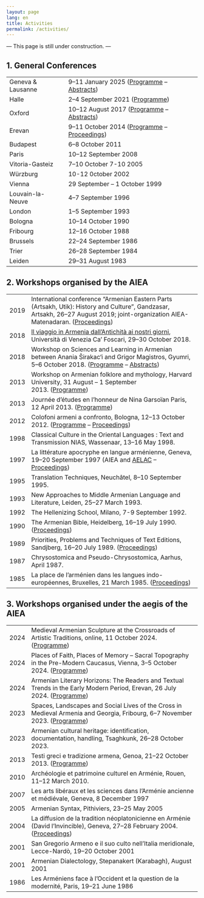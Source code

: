 ```yaml
---
layout: page
lang: en
title: Activities
permalink: /activities/
---
```

— This page is still under construction. —
## 1. General Conferences

| | |
|------|-------------|
|Geneva & Lausanne|9–11 January 2025 ([Programme](/public/programme_geneva-lausanne_2025.pdf) – [Abstracts](/public/abstracts_geneva-lausanne_2025.pdf))|
|Halle|2–4 September 2021 ([Programme](/public/programme_halle_2021.pdf))|
|Oxford|10–12 August 2017 ([Programme](/public/programme_oxford_2017.pdf) – [Abstracts](/public/abstracts_oxford_2017.pdf))|
|Erevan|9–11 October 2014 ([Programme](/public/programme_erevan_2014.pdf) – [Proceedings](https://www.matenadaran.am/ftp/data/Banber-21.pdf))|
|Budapest|6–8 October 2011|
|Paris|10–12 September 2008|
|Vitoria-Gasteiz|7–10 October 7-10 2005|
|Würzburg|10-12 0ctober 2002|
|Vienna|29 September – 1 October 1999|
|Louvain-la-Neuve|4–7 September 1996|
|London|1–5 September 1993|
|Bologna|10–14 October 1990|
|Fribourg|12–16 October 1988|
|Brussels|22–24 September 1986|
|Trier|26–28 September 1984|
|Leiden|29–31 August 1983|



## 2. Workshops organised by the AIEA

| | |
|------|-------------|
|2019|International conference “Armenian Eastern Parts (Artsakh, Utik): History and Culture”, Gandzasar, Artsakh, 26–27 August 2019; joint-organization AIEA-Matenadaran. ([Proceedings](https://www.matenadaran.am/ftp/data/Banber-29.pdf))|
|2018|[Il viaggio in Armenia dall’Antichità ai nostri giorni](https://www.unive.it/data/33113/1/23655), Università di Venezia Ca’ Foscari, 29–30 October 2018.|
|2018|Workshop on Sciences and Learning in Armenian between Anania Širakac‘i and Grigor Magistros, Gyumri, 5–6 October 2018. ([Programme](/public/programme_gyumri_2018.pdf) – [Abstracts](/public/abstracts_gyumri_2018.pdf))|
|2013|Workshop on Armenian folklore and mythology, Harvard University, 31 August – 1 September 2013. ([Programme](/public/programme_harvard_2013.pdf))|
|2013|Journée d’études en l’honneur de Nina Garsoïan Paris, 12 April 2013. ([Programme](/public/programme_paris_2013.pdf))|
|2012|Colofoni armeni a confronto, Bologna, 12–13 October 2012. ([Programme](/public/programme_bologna_2012.pdf) – [Proceedings](https://www.orientaliachristiana.it/orientalia-christiana-analecta.htm#:~:text=299.%20Anna,pp.%20454%2C%20%E2%82%AC%2043%2C00))|
|1998|Classical Culture in the Oriental Languages : Text and Transmission NIAS, Wassenaar, 13–16 May 1998.|
|1997|La littérature apocryphe en langue arménienne, Geneva, 19–20 September 1997 (AIEA and [AELAC](http://www2.unil.ch/aelac/) – [Proceedings](https://www.zebre.ch/edznet/index.htm))|
|1995|Translation Techniques, Neuchâtel, 8–10 September 1995.|
|1993|New Approaches to Middle Armenian Language and Literature, Leiden, 25–27 March 1993.|
|1992|The Hellenizing School, Milano, 7-9 September 1992.|
|1990|The Armenian Bible, Heidelberg, 16–19 July 1990. ([Proceedings](https://www.peeters-leuven.be/detail.php?search_key=9781555405977&series_number_str=12&lang=en))|
|1989|Priorities, Problems and Techniques of Text Editions, Sandjberg, 16–20 July 1989. ([Proceedings](http://en.unipress.dk/udgivelser/a/armenian-texts,-tasks-and-tools/))|
|1987|Chrysostomica and Pseudo-Chrysostomica, Aarhus, April 1987.|
|1985|La place de l’arménien dans les langues indo-européennes, Bruxelles, 21 March 1985. ([Proceedings](https://www.peeters-leuven.be/detail.php?search_key=9789068310498&series_number_str=3&lang=en))|

## 3.  Workshops organised under the aegis of the AIEA

|   |   |
|---|---|
|2024|Medieval Armenian Sculpture at the Crossroads of Artistic Traditions, online, 11 October 2024. ([Programme](/public/programme_online_2024.pdf))|
|2024|Places of Faith, Places of Memory – Sacral Topography in the Pre-Modern Caucasus, Vienna, 3–5 October 2024. ([Programme](/public/programme_vienna_2024.pdf))|
|2024|Armenian Literary Horizons: The Readers and Textual Trends in the Early Modern Period, Erevan, 26 July 2024. ([Programme](/public/programme_erevan_2024.pdf))|
|2023|Spaces, Landscapes and Social Lives of the Cross in Medieval Armenia and Georgia, Fribourg, 6–7 November 2023. ([Programme](/public/programme_fribourg_2023.pdf))|
|2023|Armenian cultural heritage: identification, documentation, handling, Tsaghkunk, 26–28 October 2023.|
|2013|Testi greci e tradizione armena, Genoa, 21–22 October 2013. ([Programme](/public/programme_genova_2013.pdf))|
|2010|Archéologie et patrimoine culturel en Arménie, Rouen, 11–12 March 2010.|
|2007|Les arts libéraux et les sciences dans l’Arménie ancienne et médiévale, Geneva, 8 December 1997|
|2005|Armenian Syntax, Pithiviers, 23–25 May 2005|
|2004|La diffusion de la tradition néoplatonicienne en Arménie (David l’Invincible), Geneva, 27–28 February 2004. ([Proceedings](https://brill.com/edcollbook/title/12224))|
|2001|San Gregorio Armeno e il suo culto nell’Italia meridionale, Lecce-Nardò, 19–20 October 2001|
|2001|Armenian Dialectology, Stepanakert (Karabagh), August 2001|
|1986|Les Arméniens face à l’Occident et la question de la modernité, Paris, 19–21 June 1986|
